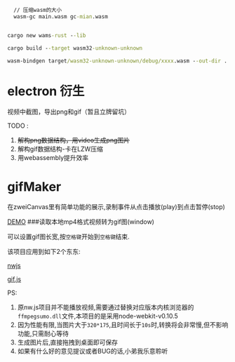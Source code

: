 
```cmd
  // 压缩wasm的大小
  wasm-gc main.wasm gc-mian.wasm
```


```cmd

cargo new wams-rust --lib

cargo build --target wasm32-unknown-unknown

wasm-bindgen target/wasm32-unknown-unknown/debug/xxxx.wasm --out-dir .

```


# electron 衍生

视频中截图，导出png和gif（暂且立牌留坑）

TODO :
1. <del>解构png数据结构，用video生成png图片</del>
2. 解构gif数据结构-卡在LZW压缩
3. 用webassembly提升效率



# gifMaker
在zweiCanvas里有简单功能的展示,录制事件从点击播放(play)到点击暂停(stop)

[DEMO](http://nodecanvas.duapp.com/zweiGif.html "zweiGif")
###读取本地mp4格式视频转为gif图(window)

可以设置gif图长宽,按`空格键`开始到`空格键`结束.

该项目应用到如下2个东东:

[nwjs](https://github.com/nwjs/nw.js)

[gif.js](https://github.com/jnordberg/gif.js)

PS:

 1. 原nw.js项目并不能播放视频,需要通过替换对应版本内核浏览器的`ffmpegsumo.dll`文件,本项目的是采用node-webkit-v0.10.5
 2. 因为性能有限,当图片大于`320*175`,且时间长于`10s`时,转换将会非常慢,但不影响功能,只需耐心等待
 3. 生成图片后,直接拖拽到桌面即可保存
 4. 如果有什么好的意见提议或者BUG的话,小弟我乐意聆听